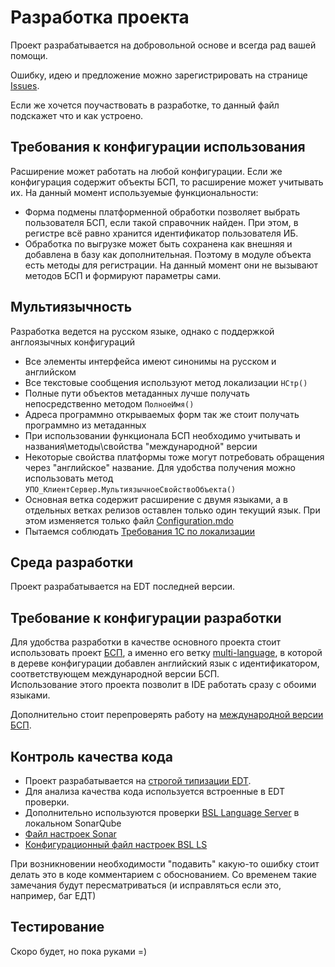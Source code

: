 # Разработка проекта

Проект разрабатывается на добровольной основе и всегда рад вашей помощи.  

Ошибку, идею и предложение можно зарегистрировать на странице [Issues](https://github.com/SeiOkami/ManagementPlatformDataProcessors/issues).

Если же хочется поучаствовать в разработке, то данный файл подскажет что и как устроено.

## Требования к конфигурации использования

Расширение может работать на любой конфигурации. Если же конфигурация содержит объекты БСП, то расширение может учитывать их. На данный момент используемые функциональности:

- Форма подмены платформенной обработки позволяет выбрать пользователя БСП, если такой справочник найден. При этом, в регистре всё равно хранится идентификатор пользователя ИБ.
- Обработка по выгрузке может быть сохранена как внешняя и добавлена в базу как дополнительная. Поэтому в модуле объекта есть методы для регистрации. На данный момент они не вызывают методов БСП и формируют параметры сами.

## Мультиязычность

Разработка ведется на русском языке, однако с поддержкой англоязычных конфигураций

- Все элементы интерфейса имеют синонимы на русском и английском
- Все текстовые сообщения используют метод локализации `НСтр()`
- Полные пути объектов метаданных лучше получать непосредственно методом `ПолноеИмя()`
- Адреса программно открываемых форм так же стоит получать программно из метаданных
- При использовании функционала БСП необходимо учитывать и названия\методы\свойства "международной" версии
- Некоторые свойства платформы тоже могут потребовать обращения через "английское" название. Для удобства получения можно использовать метод `УПО_КлиентСервер.МультиязычноеСвойствоОбъекта()`
- Основная ветка содержит расширение с двумя языками, а в отдельных ветках релизов оставлен только один текущий язык. При этом изменяется только файл [Configuration.mdo](УправлениеПлатформеннымиОбработками/src/Configuration/Configuration.mdo)
- Пытаемся соблюдать [Требования 1С по локализации](https://its.1c.ru/db/v8std/browse/13/-1/40)

## Среда разработки

Проект разрабатывается на EDT последней версии.

## Требование к конфигурации разработки

Для удобства разработки в качестве основного проекта стоит использовать проект [БСП](https://github.com/SeiOkami/OneS_ssl_ru), а именно его ветку [multi-language](https://github.com/SeiOkami/OneS_ssl_ru/tree/release/multi-language), в которой в дереве конфигурации добавлен английский язык с идентификатором, соответствующем международной версии БСП.  
Использование этого проекта позволит в IDE работать сразу с обоими языками.

Дополнительно стоит перепроверять работу на [международной версии БСП](https://github.com/SeiOkami/OneS_ssl_eng).

## Контроль качества кода

- Проект разрабатывается на [строгой типизации EDT](https://github.com/1C-Company/v8-code-style/blob/master/docs/checks/code_typification.md).
- Для анализа качества кода используется встроенные в EDT проверки.
- Дополнительно используются проверки [BSL Language Server](https://1c-syntax.github.io/bsl-language-server/) в локальном SonarQube
- [Файл настроек Sonar](УправлениеПлатформеннымиОбработками/sonar-project.properties)
- [Конфигурационный файл настроек BSL LS](УправлениеПлатформеннымиОбработками/.bsl-language-server.json)

При возникновении необходимости "подавить" какую-то ошибку стоит делать это в коде комментарием с обоснованием. Со временем такие замечания будут пересматриваться (и исправляться если это, например, баг ЕДТ)

## Тестирование

Скоро будет, но пока руками =)